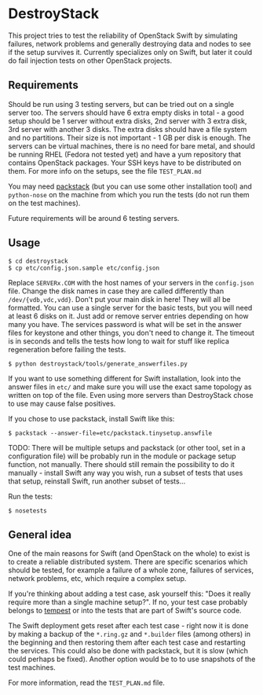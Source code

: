 # DestroyStack

This project tries to test the reliability of OpenStack Swift by simulating
failures, network problems and generally destroying data and nodes to see if the
setup survives it. Currently specializes only on Swift, but later it could do
fail injection tests on other OpenStack projects.


## Requirements

Should be run using 3 testing servers, but can be tried out on a single server
too. The servers should have 6 extra empty disks in total - a good setup should
be 1 server without extra disks, 2nd server with 3 extra disk, 3rd server with
another 3 disks. The extra disks should have a file system and no partitions.
Their size is not important - 1 GB per disk is enough. The servers can be
virtual machines, there is no need for bare metal, and should be running RHEL
(Fedora not tested yet) and have a yum repository that contains OpenStack
packages. Your SSH keys have to be distributed on them. For more info on the
setups, see the file `TEST_PLAN.md`

You may need [packstack](https://github.com/stackforge/packstack) (but you can
use some other installation tool) and `python-nose` on the machine from which
you run the tests (do not run them on the test machines).

Future requirements will be around 6 testing servers.

## Usage

    $ cd destroystack
    $ cp etc/config.json.sample etc/config.json

Replace `SERVERx.COM` with the host names of your servers in the `config.json`
file. Change the disk names in case they are called differently than
`/dev/{vdb,vdc,vdd}`. Don't put your main disk in here! They will all be
formatted. You can use a single server for the basic tests, but you will need at
least 6 disks on it. Just add or remove server entries depending on how many you
have. The services password is what will be set in the answer files for keystone
and other things, you don't need to change it. The timeout is in seconds and
tells the tests how long to wait for stuff like replica regeneration before
failing the tests.

    $ python destroystack/tools/generate_answerfiles.py

If you want to use something different for Swift installation, look into the
answer files in `etc/` and make sure you will use the exact same topology as
written on top of the file. Even using more servers than DestroyStack chose to
use may cause false positives.

If you chose to use packstack, install Swift like this:

    $ packstack --answer-file=etc/packstack.tinysetup.answfile

TODO: There will be multiple setups and packstack (or other tool, set in a
configuration file) will be probably run in the module or package setup
function, not manually. There should still remain the possibility to do it
manually - install Swift any way you wish, run a subset of tests that uses that
setup, reinstall Swift, run another subset of tests...

Run the tests:

    $ nosetests


## General idea

One of the main reasons for Swift (and OpenStack on the whole) to exist is to
create a reliable distributed system. There are specific scenarios which should
be tested, for example a failure of a whole zone, failures of services, network
problems, etc, which require a complex setup.

If you're thinking about adding a test case, ask yourself this: "Does it really
require more than a single machine setup?". If no, your test case probably
belongs to [tempest](https://github.com/openstack/tempest) or into the tests
that are part of Swift's source code.

The Swift deployment gets reset after each test case - right now it is done by
making a backup of the `*.ring.gz` and `*.builder` files (among others) in the
beginning and then restoring them after each test case and restarting the
services. This could also be done with packstack, but it is slow (which could
perhaps be fixed). Another option would be to to use snapshots of the test
machines.

For more information, read the `TEST_PLAN.md` file.
